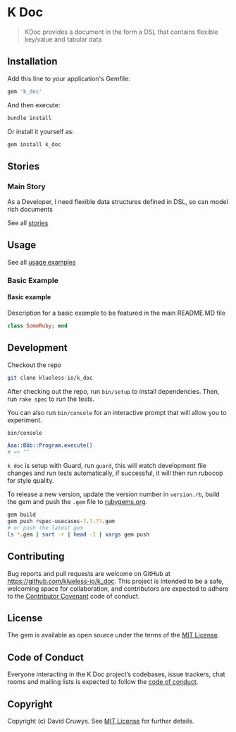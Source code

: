 # K Doc

> KDoc provides a document in the form a DSL that contains flexible key/value and tabular data

## Installation

Add this line to your application's Gemfile:

```ruby
gem 'k_doc'
```

And then execute:

```bash
bundle install
```

Or install it yourself as:

```bash
gem install k_doc
```

## Stories

### Main Story

As a Developer, I need flexible data structures defined in DSL, so can model rich documents

See all [stories](./STORIES.md)

## Usage

See all [usage examples](./USAGE.md)

### Basic Example

#### Basic example

Description for a basic example to be featured in the main README.MD file

```ruby
class SomeRuby; end
```

## Development

Checkout the repo

```bash
git clone klueless-io/k_doc
```

After checking out the repo, run `bin/setup` to install dependencies. Then, run `rake spec` to run the tests.

You can also run `bin/console` for an interactive prompt that will allow you to experiment.

```bash
bin/console

Aaa::Bbb::Program.execute()
# => ""
```

`k_doc` is setup with Guard, run `guard`, this will watch development file changes and run tests automatically, if successful, it will then run rubocop for style quality.

To release a new version, update the version number in `version.rb`, build the gem and push the `.gem` file to [rubygems.org](https://rubygems.org).

```bash
gem build
gem push rspec-usecases-?.?.??.gem
# or push the latest gem
ls *.gem | sort -r | head -1 | xargs gem push
```

## Contributing

Bug reports and pull requests are welcome on GitHub at https://github.com/klueless-io/k_doc. This project is intended to be a safe, welcoming space for collaboration, and contributors are expected to adhere to the [Contributor Covenant](http://contributor-covenant.org) code of conduct.

## License

The gem is available as open source under the terms of the [MIT License](https://opensource.org/licenses/MIT).

## Code of Conduct

Everyone interacting in the K Doc project’s codebases, issue trackers, chat rooms and mailing lists is expected to follow the [code of conduct](https://github.com/klueless-io/k_doc/blob/master/CODE_OF_CONDUCT.md).

## Copyright

Copyright (c) David Cruwys. See [MIT License](LICENSE.txt) for further details.
